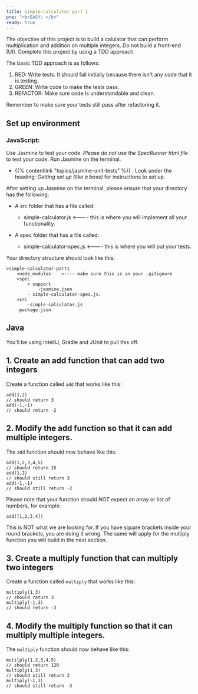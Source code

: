 ```yaml
---
title: simple-calculator part 1
pre: "<b>EASY: </b>"
ready: true
---
```


The objective of this project is to build a calulator that can perform multiplication and addition on multiple integers. Do not build a front-end (UI). Complete this project by using a TDD approach.

The basic TDD approach is as follows:

1. RED: Write tests. It should fail initially because there isn't any code that it is testing.
2. GREEN: Write code to make the tests pass.
3. REFACTOR: Make sure code is understandable and clean.

Remember to make sure your tests still pass after refactoring it.

## Set up environment

### JavaScript:

Use Jasmine to test your code. _Please do not use the SpecRunner html file_ to test your code. Run Jasmine on the terminal.

- {{% contentlink "topics/jasmine-unit-tests" %}} . Look under the heading: _Getting set up (like a boss)_ for instructions to set up.

After setting up Jasmine on the terminal, please ensure that your directory has the following:

- A src folder that has a file called:

  - simple-calculator.js <---- this is where you will implement all your functionality.

- A spec folder that has a file called:
  - simple-calculator-spec.js <---- this is where you will put your tests.

Your directory structure should look like this:

```
>simple-calculator-part1
    >node_modules    <---- make sure this is in your .gitignore
    >spec
        > support
            -jasmine.json
        - simple-calculator-spec.js.
    >src
        -simple-calculator.js
    -package.json
```

## Java

You'll be using IntelliJ, Gradle and JUnit to pull this off.

## 1. Create an add function that can add two integers

Create a function called `add` that works like this:

```
add(1,2)
// should return 3
add(-1,-1)
// should return -2
```

## 2. Modify the add function so that it can add multiple integers.

The `add` function should now behave like this:

```
add(1,2,3,4,5)
// should return 15
add(1,2)
// should still return 3
add(-1,-1)
// should still return -2
```

Please note that your function should _NOT_ expect an array or list of numbers, for example:

```
add([1,2,3,4])
```

This is NOT what we are looking for. If you have square brackets inside your round brackets, you are doing it wrong. The same will apply for the multiply function you will build in the next section.

## 3. Create a multiply function that can multiply two integers

Create a function called `multiply` that works like this:

```
multiply(1,3)
// should return 3
multiply(-1,3)
// should return -3
```

## 4. Modify the multiply function so that it can multiply multiple integers.

The `multiply` function should now behave like this:

```
mutilply(1,2,3,4,5)
// should return 120
multiply(1,3)
// should still return 3
multiply(-1,3)
// should still return -3
```
